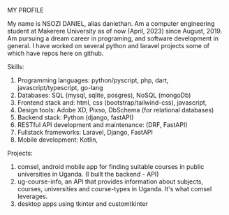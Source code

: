 MY PROFILE

My name is NSOZI DANIEL, alias daniethan.
Am a computer engineering student at Makerere University as of now (April, 2023) since August, 2019.
Am pursuing a dream career in programing, and software development in general.
I have worked on several python and laravel projects some of which have repos here on github.

Skills:

1. Programming languages: python/pyscript, php, dart, javascript/typescript, go-lang
2. Databases: SQL (mysql, sqlite, posgres), NoSQL (mongoDb)
3. Frontend stack and: html, css (bootstrap/tailwind-css), javascript, <learning react>
4. Design tools: Adobe XD, Pixso, DbSchema (for relational databases)
5. Backend stack: Python (django, fastAPI)
6. RESTful API development and maintenance: (DRF, FastAPI)
6. Fullstack frameworks: Laravel, Django, FastAPI
7. Mobile development: Kotlin, <learning ReactNative>

Projects:

1. comsel, android mobile app for finding suitable courses in public universities in Uganda. (I built the backend - API)
2. ug-course-info, an API that provides information about subjects, courses, universities and course-types in Uganda. It's what comsel leverages.
3. desktop apps using tkinter and customtkinter
